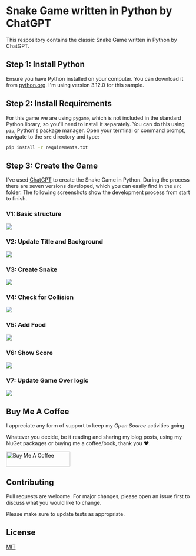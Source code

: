 # Snake Game written in Python by ChatGPT

This respository contains the classic  Snake Game written in Python by ChatGPT.


## Step 1: Install Python

Ensure you have Python installed on your computer. You can download it from [python.org](https://www.python.org). I'm using version 3.12.0 for this sample.

## Step 2: Install Requirements

For this game we are using `pygame`, which is not included in the standard Python library, so you'll need to install it separately. You can do this using `pip`, Python's package manager. Open your terminal or command prompt, navigate to the `src` directory and type:

```bash
pip install -r requirements.txt
```

## Step 3: Create the Game

I've used [ChatGPT](https://chat.openai.com) to create the Snake Game in Python. During the process there are seven versions developed, which you can easily find in the `src` folder. The following screenshots show the development process from start to finish.

### V1: Basic structure

![](/docs/python-snake-chatgpt-01.png)

### V2: Update Title and Background

![](/docs/python-snake-chatgpt-02.png)

### V3: Create Snake

![](/docs/python-snake-chatgpt-03.png)

### V4: Check for Collision

![](/docs/python-snake-chatgpt-04.png)

### V5: Add Food

![](/docs/python-snake-chatgpt-05.png)

### V6: Show Score

![](/docs/python-snake-chatgpt-06.png)

### V7: Update Game Over logic

![](/docs/python-snake-chatgpt-07.png)

## Buy Me A Coffee

I appreciate any form of support to keep my _Open Source_ activities going.

Whatever you decide, be it reading and sharing my blog posts, using my NuGet packages or buying me a coffee/book, thank you ❤️.

<a href="https://www.buymeacoffee.com/tsjdevapps" target="_blank"><img src="https://cdn.buymeacoffee.com/buttons/default-yellow.png" alt="Buy Me A Coffee" height="41" width="174"></a>

## Contributing

Pull requests are welcome. For major changes, please open an issue first
to discuss what you would like to change.

Please make sure to update tests as appropriate.

## License

[MIT](https://choosealicense.com/licenses/mit/)